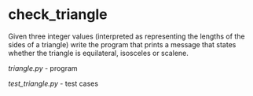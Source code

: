 # check_triangle
Given three integer values (interpreted as representing the lengths of the sides of a triangle) write the program that prints a message that states whether the triangle is equilateral, isosceles or scalene.

*triangle.py* - program

*test_triangle.py* - test cases
